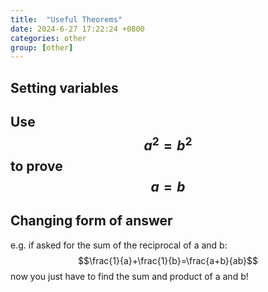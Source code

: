 ```yaml
---
title:  "Useful Theorems"
date: 2024-6-27 17:22:24 +0800
categories: other
group: [other]
---
```


## Setting variables


## Use $$a^{2}=b^{2}$$ to prove $$a=b$$

## Changing form of answer
e.g. if asked for the sum of the reciprocal of a and b:
$$\frac{1}{a}+\frac{1}{b}=\frac{a+b}{ab}$$
now you just have to find the sum and product of a and b!